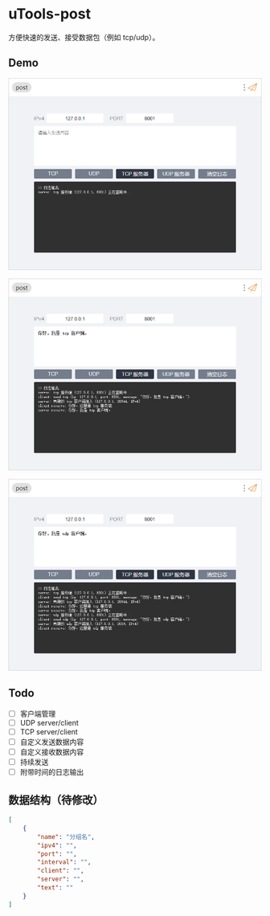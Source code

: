 # uTools-post

方便快速的发送、接受数据包（例如 tcp/udp）。

## Demo

![tcp_server](./images/tcp_server.png)

![send_tcp](./images/send_tcp.png)

![udp](./images/udp.png)

## Todo

- [ ] 客户端管理
- [ ] UDP server/client
- [ ] TCP server/client
- [ ] 自定义发送数据内容
- [ ] 自定义接收数据内容
- [ ] 持续发送
- [ ] 附带时间的日志输出

## 数据结构（待修改）

```json
[
    {
        "name": "分组名",
        "ipv4": "",
        "port": "",
        "interval": "",
        "client": "",
        "server": "",
        "text": ""
    }
]
```